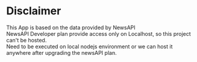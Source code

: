 # Disclaimer
This App is based on the data provided by NewsAPI <br>
NewsAPI Developer plan provide access only on Localhost, so this project can't be hosted. <br>
Need to be executed on local nodejs environment or we can host it anywhere after upgrading the newsAPI plan.
